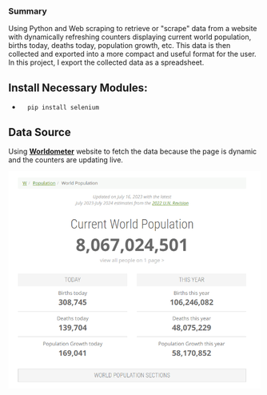 ### Summary ###

Using Python and Web scraping to retrieve or "scrape" data from a website with dynamically refreshing counters displaying current world population, births today, deaths today, population growth, etc. This data is then collected and exported into a more compact and useful format for the user. In this project, I export the collected data as a spreadsheet.

## Install Necessary Modules:

 -       pip install selenium

## Data Source ##

Using **[Worldometer](https://www.worldometers.info/world-population/)** website to fetch the data because the page is dynamic and the counters are updating live.

<p align="center">  
 <img src="wordometer.png" width="700"/>
</p>  

